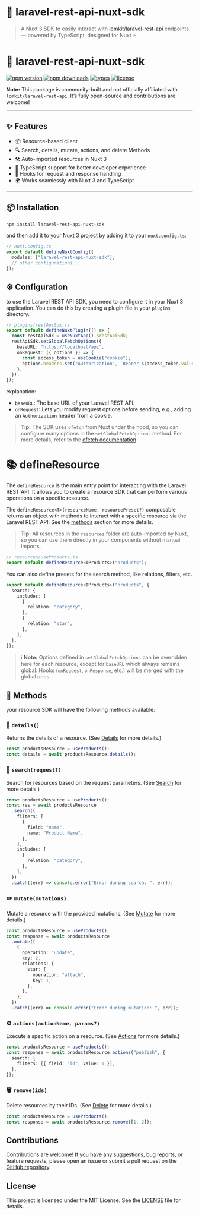 # 🔗 laravel-rest-api-nuxt-sdk

> A Nuxt 3 SDK to easily interact with [lomkit/laravel-rest-api](https://github.com/lomkit/laravel-rest-api) endpoints — powered by TypeScript, designed for Nuxt ⚡️

# 🔗 laravel-rest-api-nuxt-sdk

[![npm version](https://img.shields.io/npm/v/laravel-rest-api-nuxt-sdk)](https://www.npmjs.com/package/laravel-rest-api-nuxt-sdk)
[![npm downloads](https://img.shields.io/npm/dm/laravel-rest-api-nuxt-sdk)](https://www.npmjs.com/package/laravel-rest-api-nuxt-sdk)
[![types](https://img.shields.io/badge/types-TypeScript-blue)](https://www.typescriptlang.org/)
[![license](https://img.shields.io/github/license/edepauw/laravel-rest-api-nuxt-sdk)](./LICENSE)

**Note:** This package is community-built and not officially affiliated with `lomkit/laravel-rest-api`. It’s fully open-source and contributions are welcome!

---

## ✨ Features

- 📦 Resource-based client
- 🔍 Search, details, mutate, actions, and delete Methods
- 🛠️ Auto-imported resources in Nuxt 3
- 🧩 TypeScript support for better developer experience
- 🔄 Hooks for request and response handling
- 🌍 Works seamlessly with Nuxt 3 and TypeScript

---

## 📦 Installation

```bash
npm install laravel-rest-api-nuxt-sdk
```

and then add it to your Nuxt 3 project by adding it to your `nuxt.config.ts`:

```typescript
// nuxt.config.ts
export default defineNuxtConfig({
  modules: ["laravel-rest-api-nuxt-sdk"],
  // other configurations...
});
```

## ⚙️ Configuration

to use the Laravel REST API SDK, you need to configure it in your Nuxt 3 application. You can do this by creating a plugin file in your `plugins` directory.

```typescript
// plugins/restApiSdk.ts
export default defineNuxtPlugin(() => {
  const restApiSdk = useNuxtApp().$restApiSdk;
  restApiSdk.setGlobalFetchOptions({
    baseURL: "https://localhost/api",
    onRequest: ({ options }) => {
      const access_token = useCookie("cookie");
      options.headers.set("Authorization", `Bearer ${access_token.value}`);
    },
  });
});
```

explanation:

- `baseURL`: The base URL of your Laravel REST API.
- `onRequest`: Lets you modify request options before sending, e.g., adding an `Authorization` header from a cookie.

> **Tip:** The SDK uses `ofetch` from Nuxt under the hood, so you can configure many options in the `setGlobalFetchOptions` method. For more details, refer to the [ofetch documentation](https://github.com/unjs/ofetch).

# 📚 defineResource

The `defineResource` is the main entry point for interacting with the Laravel REST API. It allows you to create a resource SDK that can perform various operations on a specific resource.

The `defineResource<T>(resourceName, resourcePreset?)` composable returns an object with methods to interact with a specific resource via the Laravel REST API. See the [methods](#methods) section for more details.

> **Tip:** All resources in the `resources` folder are auto-imported by Nuxt, so you can use them directly in your components without manual imports.

```ts
// resources/useProducts.ts
export default defineResource<IProducts>("products");
```

You can also define presets for the search method, like relations, filters, etc.

```ts
export default defineResource<IProducts>("products", {
  search: {
    includes: [
      {
        relation: "category",
      },
      {
        relation: "star",
      },
    ],
  },
});
```

> ℹ️ **Note:** Options defined in `setGlobalFetchOptions` can be overridden here for each resource, except for `baseURL` which always remains global. Hooks (`onRequest`, `onResponse`, etc.) will be merged with the global ones.

## <a id="methods"></a> 🧩 Methods

your resource SDK will have the following methods available:

### 🧾 `details()`

Returns the details of a resource. (See [Details](https://laravel-rest-api.lomkit.com/endpoints/details) for more details.)

```ts
const productsResource = useProducts();
const details = await productsResource.details();
```

### 🔎 `search(request?)`

Search for resources based on the request parameters. (See [Search](https://laravel-rest-api.lomkit.com/endpoints/search) for more details.)

```ts
const productsResource = useProducts();
const res = await productsResource
  .search({
    filters: [
      {
        field: "name",
        name: "Product Name",
      },
    ],
    includes: [
      {
        relation: "category",
      },
    ],
  })
  .catch((err) => console.error("Error during search: ", err));
```

### ✏️ `mutate(mutations)`

Mutate a resource with the provided mutations. (See [Mutate](https://laravel-rest-api.lomkit.com/endpoints/mutate) for more details.)

```ts
const productsResource = useProducts();
const response = await productsResource
  .mutate([
    {
      operation: "update",
      key: 2,
      relations: {
        star: {
          operation: "attach",
          key: 1,
        },
      },
    },
  ])
  .catch((err) => console.error("Error during mutation: ", err));
```

### ⚙️ `actions(actionName, params?)`

Execute a specific action on a resource. (See [Actions](https://laravel-rest-api.lomkit.com/endpoints/actions) for more details.)

```ts
const productsResource = useProducts();
const response = await productsResource.actions("publish", {
  search: {
    filters: [{ field: "id", value: 1 }],
  },
});
```

### 🗑️ `remove(ids)`

Delete resources by their IDs. (See [Delete](https://laravel-rest-api.lomkit.com/endpoints/delete) for more details.)

```ts
const productsResource = useProducts();
const response = await productsResource.remove([1, 2]);
```

## Contributions

Contributions are welcome! If you have any suggestions, bug reports, or feature requests, please open an issue or submit a pull request on the [GitHub repository](https://github.com/edepauw/lomkit-rest-api-nuxt-sdk).

## License

This project is licensed under the MIT License. See the [LICENSE](./LICENSE) file for details.

